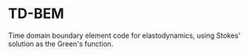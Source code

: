 # TD-BEM
Time domain boundary element code for elastodynamics, using Stokes' solution as the Green's function.
